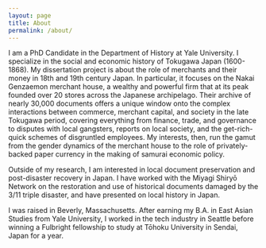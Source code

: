 ```yaml
---
layout: page
title: About
permalink: /about/
---
```


I am a PhD Candidate in the Department of History at Yale University. I specialize in the social and economic history of Tokugawa Japan (1600-1868). My dissertation project is about the role of merchants and their money in 18th and 19th century Japan. In particular, it focuses on the Nakai Genzaemon merchant house, a wealthy and powerful firm that at its peak founded over 20 stores across the Japanese archipelago. Their archive of nearly 30,000 documents offers a unique window onto the complex interactions between commerce, merchant capital, and society in the late Tokugawa period, covering everything from finance, trade, and governance to disputes with local gangsters, reports on local society, and the get-rich-quick schemes of disgruntled employees. My interests, then, run the gamut from the gender dynamics of the merchant house to the role of privately-backed paper currency in the making of samurai economic policy.

Outside of my research, I am interested in local document preservation and post-disaster recovery in Japan. I have worked with the Miyagi Shiry&#333; Network on the restoration and use of historical documents damaged by the 3/11 triple disaster, and have presented on local history in Japan.
 
I was raised in Beverly, Massachusetts. After earning my B.A. in East Asian Studies from Yale University, I worked in the tech industry in Seattle before winning a Fulbright fellowship to study at T&#333;hoku University in Sendai, Japan for a year.
